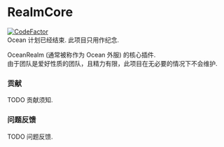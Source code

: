 # RealmCore
[![CodeFactor](https://www.codefactor.io/repository/github/gerryyuu/realmcore/badge)](https://www.codefactor.io/repository/github/gerryyuu/realmcore)<br>
Ocean 计划已经结束.
此项目只用作纪念.

OceanRealm (通常被称作为 Ocean 外服) 的核心插件.<br>
由于团队是爱好性质的团队，且精力有限，此项目在无必要的情况下不会维护.<br>

### 贡献
TODO 贡献须知.<br>

### 问题反馈
TODO 问题反馈.<br>
